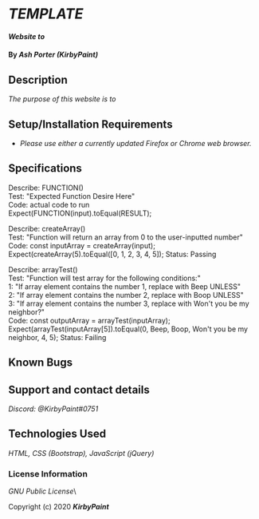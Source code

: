 # _TEMPLATE_

#### _Website to <PURPOSE>_

#### By _**Ash Porter (KirbyPaint)**_

## Description

_The purpose of this website is to <DETAILED PURPOSE>_

## Setup/Installation Requirements

* _Please use either a currently updated Firefox or Chrome web browser._

## Specifications

Describe: FUNCTION()\
Test: "Expected Function Desire Here"\
Code: actual code to run\
Expect(FUNCTION(input).toEqual(RESULT);

Describe: createArray()\
Test: "Function will return an array from 0 to the user-inputted number"\
Code: const inputArray = createArray(input);\
Expect(createArray(5).toEqual([0, 1, 2, 3, 4, 5]);
Status: Passing

Describe: arrayTest()\
Test: "Function will test array for the following conditions:"\
1: "If array element contains the number 1, replace with Beep UNLESS"\
2: "If array element contains the number 2, replace with Boop UNLESS"\
3: "If array element contains the number 3, replace with Won't you be my neighbor?"\
Code: const outputArray = arrayTest(inputArray);\
Expect(arrayTest(inputArray[5]).toEqual(0, Beep, Boop, Won't you be my neighbor, 4, 5);
Status: Failing

## Known Bugs

## Support and contact details

_Discord: @KirbyPaint#0751_

## Technologies Used

_HTML, CSS (Bootstrap), JavaScript (jQuery)_

### License Information

_GNU Public License_\

Copyright (c) 2020 **_KirbyPaint_**
